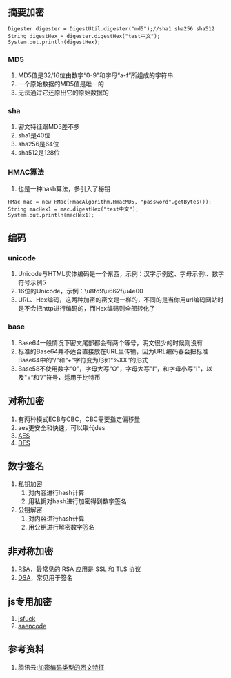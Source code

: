 ## 摘要加密
```
Digester digester = DigestUtil.digester("md5");//sha1 sha256 sha512
String digestHex = digester.digestHex("test中文");
System.out.println(digestHex);
```

### MD5
1. MD5值是32/16位由数字“0-9”和字母“a-f”所组成的字符串
2. 一个原始数据的MD5值是唯一的
3. 无法通过它还原出它的原始数据的

### sha
1. 密文特征跟MD5差不多
2. sha1是40位
3. sha256是64位
4. sha512是128位

### HMAC算法
1. 也是一种hash算法，多引入了秘钥
```
HMac mac = new HMac(HmacAlgorithm.HmacMD5, "password".getBytes());
String macHex1 = mac.digestHex("test中文");
System.out.println(macHex1);
```

## 编码
### unicode
1. Unicode与HTML实体编码是一个东西，示例：汉字示例&#36825;、字母示例&#116;、数字符号示例&#53;
2. 16位的Unicode，示例：\u8fd9\u662f\u4e00
3. URL、Hex编码，这两种加密的密文是一样的，不同的是当你用url编码网站时是不会把http进行编码的，而Hex编码则全部转化了

### base
1. Base64一般情况下密文尾部都会有两个等号，明文很少的时候则没有
2. 标准的Base64并不适合直接放在URL里传输，因为URL编码器会把标准Base64中的“/”和“+”字符变为形如“%XX”的形式
3. Base58不使用数字"0"，字母大写"O"，字母大写"I"，和字母小写"l"，以及"+“和”/"符号，适用于比特币

## 对称加密
1. 有两种模式ECB与CBC，CBC需要指定偏移量
2. aes更安全和快速，可以取代des
3. [AES](代码/片段/加密/AES.md)
4. [DES](代码/片段/加密/DES.md)

## 数字签名
1. 私钥加密
    1. 对内容进行hash计算
    2. 用私钥对hash进行加密得到数字签名
2. 公钥解密
    1. 对内容进行hash计算
    2. 用公钥进行解密数字签名

## 非对称加密
1. [RSA](代码/片段/加密/RSA.md)，最常见的 RSA 应用是 SSL 和 TLS 协议
2. [DSA](代码/片段/加密/DSA.md)，常见用于签名

## js专用加密
1. [jsfuck](https://jsfuck.com/)
2. [aaencode](https://utf-8.jp/public/aaencode.html)


## 参考资料
1. 腾讯云:[加密编码类型的密文特征](https://cloud.tencent.com/developer/article/1748394)